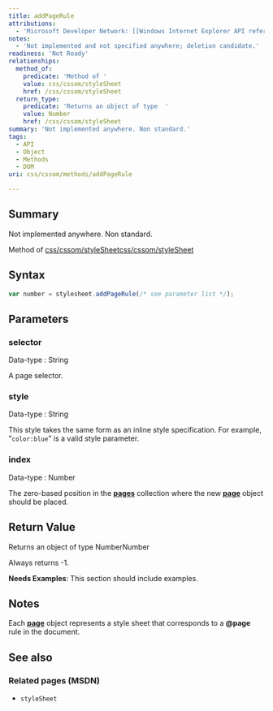 ```yaml
---
title: addPageRule
attributions:
  - 'Microsoft Developer Network: [[Windows Internet Explorer API reference](http://msdn.microsoft.com/en-us/library/ie/hh828809%28v=vs.85%29.aspx) Article]'
notes:
  - 'Not implemented and not specified anywhere; deletion candidate.'
readiness: 'Not Ready'
relationships:
  method_of:
    predicate: 'Method of '
    value: css/cssom/styleSheet
    href: /css/cssom/styleSheet
  return_type:
    predicate: 'Returns an object of type  '
    value: Number
    href: /css/cssom/styleSheet
summary: 'Not implemented anywhere. Non standard.'
tags:
  - API
  - Object
  - Methods
  - DOM
uri: css/cssom/methods/addPageRule

---
```

## Summary

Not implemented anywhere. Non standard.

Method of [css/cssom/styleSheet](/css/cssom/styleSheet)[css/cssom/styleSheet](/css/cssom/styleSheet)

## Syntax

``` js
var number = stylesheet.addPageRule(/* see parameter list */);
```

## Parameters

### selector

 Data-type
:   String

 A page selector.

### style

 Data-type
:   String

 This style takes the same form as an inline style specification. For example, "`color:blue`" is a valid style parameter.

### index

 Data-type
:   Number

 The zero-based position in the [**pages**](/css/cssom/pages) collection where the new [**page**](/css/cssom/page) object should be placed.

## Return Value

Returns an object of type NumberNumber

Always returns -1.

**Needs Examples**: This section should include examples.

## Notes

Each [**page**](/css/cssom/page) object represents a style sheet that corresponds to a **@page** rule in the document.

## See also

### Related pages (MSDN)

-   `styleSheet`
